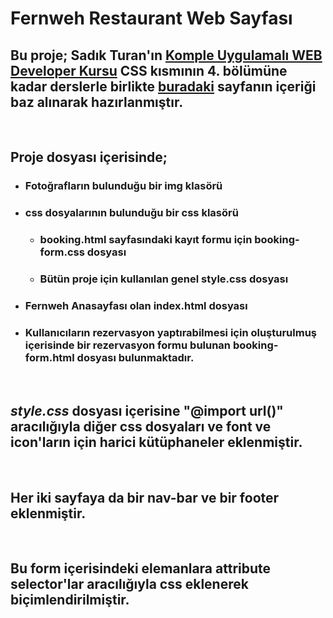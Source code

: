 # Fernweh Restaurant Web Sayfası

## Bu proje; Sadık Turan'ın  [Komple Uygulamalı WEB Developer Kursu](https://www.udemy.com/course/komple-web-developer-kursu/) CSS kısmının 4. bölümüne kadar derslerle birlikte [buradaki](https://preview.colorlib.com/#feliciano) sayfanın içeriği baz alınarak hazırlanmıştır.

&nbsp;

## Proje dosyası içerisinde;
- ### Fotoğrafların bulunduğu bir img klasörü
- ### css dosyalarının bulunduğu bir css klasörü
    * ### booking.html sayfasındaki kayıt formu için booking-form.css dosyası
    * ### Bütün proje için kullanılan genel style.css dosyası
- ### Fernweh Anasayfası olan index.html dosyası
- ### Kullanıcıların rezervasyon yaptırabilmesi için oluşturulmuş içerisinde bir rezervasyon formu bulunan booking-form.html dosyası bulunmaktadır.

&nbsp;

## *style.css* dosyası içerisine **"@import url()"** aracılığıyla diğer css dosyaları ve font ve icon'ların için harici kütüphaneler eklenmiştir.
&nbsp;

##  Her iki sayfaya da bir **nav-bar** ve bir **footer** eklenmiştir.

&nbsp;

## Bu form içerisindeki elemanlara attribute selector'lar aracılığıyla css eklenerek biçimlendirilmiştir.
